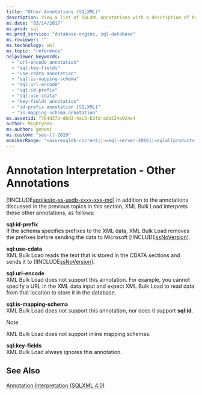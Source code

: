 ```yaml
---
title: "Other Annotations (SQLXML)"
description: View a list of SQLXML annotations with a description of how each one is interpreted by XML Bulk Load.
ms.date: "03/14/2017"
ms.prod: sql
ms.prod_service: "database-engine, sql-database"
ms.reviewer: ""
ms.technology: xml
ms.topic: "reference"
helpviewer_keywords: 
  - "url-encode annotation"
  - "sql:key-fields"
  - "use-cdata annotation"
  - "sql:is-mapping-schema"
  - "sql:url-encode"
  - "sql:id-prefix"
  - "sql:use-cdata"
  - "key-fields annotation"
  - "id-prefix annotation [SQLXML]"
  - "is-mapping-schema annotation"
ms.assetid: f7b4d37b-d6d3-4ac3-b2fd-a0b534a924e4
author: MightyPen
ms.author: genemi
ms.custom: "seo-lt-2019"
monikerRange: "=azuresqldb-current||>=sql-server-2016||=sqlallproducts-allversions||>=sql-server-linux-2017||=azuresqldb-mi-current"
---
```

# Annotation Interpretation - Other Annotations
[!INCLUDE[appliesto-ss-asdb-xxxx-xxx-md](../../../includes/appliesto-ss-asdb-xxxx-xxx-md.md)]
  In addition to the annotations discussed in the previous topics in this section, XML Bulk Load interprets these other annotations, as follows:  
  
 **sql:id-prefix**  
 If the schema specifies prefixes to the XML data, XML Bulk Load removes the prefixes before sending the data to Microsoft [!INCLUDE[ssNoVersion](../../../includes/ssnoversion-md.md)].  
  
 **sql:use-cdata**  
 XML Bulk Load reads the text that is stored in the CDATA sections and sends it to [!INCLUDE[ssNoVersion](../../../includes/ssnoversion-md.md)].  
  
 **sql:url-encode**  
 XML Bulk Load does not support this annotation. For example, you cannot specify a URL in the XML data input and expect XML Bulk Load to read data from that location to store it in the database.  
  
 **sql:is-mapping-schema**  
 XML Bulk Load does not support this annotation, nor does it support **sql:id**.  
  
> [!NOTE]  
>  XML Bulk Load does not support inline mapping schemas.  
  
 **sql:key-fields**  
 XML Bulk Load always ignores this annotation.  
  
## See Also  
 [Annotation Interpretation &#40;SQLXML 4.0&#41;](../../../relational-databases/sqlxml-annotated-xsd-schemas-xpath-queries/bulk-load-xml/annotation-interpretation-sqlxml-4-0.md)  
  
  
